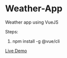 # Weather-App
Weather app using VueJS

Steps:
1. npm install -g @vue/cli


<a href="https://weather-application-vuejs.herokuapp.com/">Live Demo</a>
